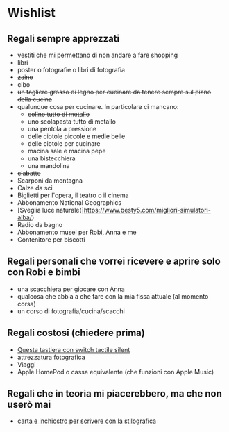 # Wishlist

## Regali sempre apprezzati

* vestiti che mi permettano di non andare a fare shopping
* libri
* poster o fotografie o libri di fotografia
* ~~zaino~~
* cibo
* ~~un tagliere grosso di legno per cucinare da tenere sempre sul piano della cucina~~
* qualunque cosa per cucinare. In particolare ci mancano:
    * ~~colino tutto di metallo~~
    * ~~uno scolapasta tutto di metallo~~
    * una pentola a pressione
    * delle ciotole piccole e medie belle
    * delle ciotole per cucinare
    * macina sale e macina pepe
    * una bistecchiera
    * una mandolina
* ~~ciabatte~~
* Scarponi da montagna
* Calze da sci
* Biglietti per l'opera, il teatro o il cinema
* Abbonamento National Geographics
* [Sveglia luce naturale(]https://www.besty5.com/migliori-simulatori-alba/)
* Radio da bagno
* Abbonamento musei per Robi, Anna e me
* Contenitore per biscotti

## Regali personali che vorrei ricevere e aprire solo con Robi e bimbi

* una scacchiera per giocare con Anna
* qualcosa che abbia a che fare con la mia fissa attuale (al momento corsa)
* un corso di fotografia/cucina/scacchi

## Regali costosi (chiedere prima)

* [Questa tastiera con switch tactile silent](https://www.trulyergonomic.com/store/truly-ergonomic-perfected-tkl-keyboard)
* attrezzatura fotografica
* Viaggi
* Apple HomePod o cassa equivalente (che funzioni con Apple Music)

## Regali che in teoria mi piacerebbero, ma che non userò mai

* [carta e inchiostro per scrivere con la stilografica](https://www.jetpens.com/blog/the-best-fountain-pen-paper/pt/730)
